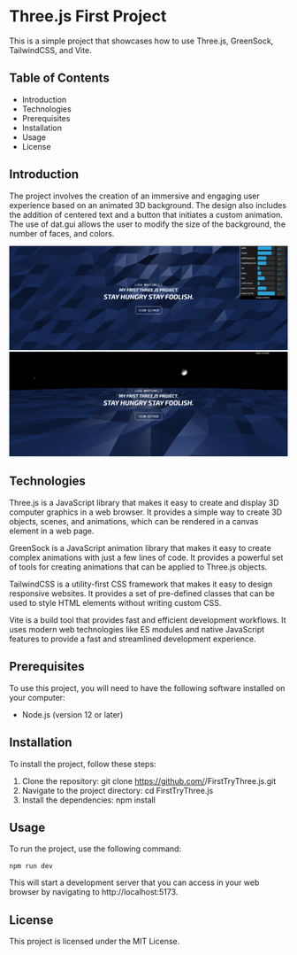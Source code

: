 # Three.js First Project

This is a simple project that showcases how to use Three.js, GreenSock, TailwindCSS, and Vite.

## Table of Contents

- Introduction
- Technologies
- Prerequisites
- Installation
- Usage
- License

## Introduction

The project involves the creation of an immersive and engaging user experience based on an animated 3D background.
The design also includes the addition of centered text and a button that initiates a custom animation.
The use of dat.gui allows the user to modify the size of the background, the number of faces, and colors.

![My Image](Screenshot/Screenshot1.png)
![My Image](Screenshot/Screenshot2.png)

## Technologies

Three.js is a JavaScript library that makes it easy to create and display 3D computer graphics in a web browser. It provides a simple way to create 3D objects, scenes, and animations, which can be rendered in a canvas element in a web page.

GreenSock is a JavaScript animation library that makes it easy to create complex animations with just a few lines of code. It provides a powerful set of tools for creating animations that can be applied to Three.js objects.

TailwindCSS is a utility-first CSS framework that makes it easy to design responsive websites. It provides a set of pre-defined classes that can be used to style HTML elements without writing custom CSS.

Vite is a build tool that provides fast and efficient development workflows. It uses modern web technologies like ES modules and native JavaScript features to provide a fast and streamlined development experience.

## Prerequisites

To use this project, you will need to have the following software installed on your computer:

- Node.js (version 12 or later)

## Installation

To install the project, follow these steps:

1. Clone the repository: git clone https://github.com/<your-username>/FirstTryThree.js.git
1. Navigate to the project directory: cd FirstTryThree.js
1. Install the dependencies: npm install

## Usage

To run the project, use the following command:

```
npm run dev
```

This will start a development server that you can access in your web browser by navigating to http://localhost:5173.

## License

This project is licensed under the MIT License.
